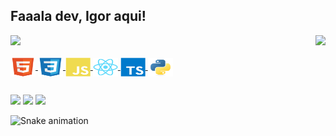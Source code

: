 ## Faaala dev, Igor aqui!  

<div>
  <a href= "https://github.com/igorcarvalhodevs">
  <img height="180em" src="https://github-readme-stats.vercel.app/api?username=igorcarvalhodevs&show_icons=true&theme=radical"/>
  <img align="right" height="180em" src="https://github-readme-stats.vercel.app/api/top-langs/?username=igorcarvalhodevs&layout=compact&langs_count=16&theme=radical"/>
</div>
<div style="dysplay: inline_block"><br>
  <img align="center" alt="Igor-HTML" height="30" width="40" src="https://raw.githubusercontent.com/devicons/devicon/master/icons/html5/html5-original.svg">
  <img align="center" alt="Igor-CSS" height="30" width="40" src="https://raw.githubusercontent.com/devicons/devicon/master/icons/css3/css3-original.svg">
  <img align="center" alt="Igor-Js" height="30" width="40" src="https://raw.githubusercontent.com/devicons/devicon/master/icons/javascript/javascript-plain.svg">
  <img align="center" alt="Igor-React" height="30" width="40" src="https://raw.githubusercontent.com/devicons/devicon/master/icons/react/react-original.svg">
  <img align="center" alt="Igor-Ts" height="30" width="40" src="https://raw.githubusercontent.com/devicons/devicon/master/icons/typescript/typescript-plain.svg">
  <img align="center" alt="Igor-Python" height="30" width="40" src="https://raw.githubusercontent.com/devicons/devicon/master/icons/python/python-original.svg">
</div>  

##

<div>
  <a href="https://www.linkedin.com/in/igor-de-carvalho-leandro-64287a234/" target="_blank"><img src="https://img.shields.io/badge/LinkedIn-0077B5?style=for-the-badge&logo=linkedin&logoColor=white" target="_blank"></a>
  <a href="mailto: igorcarvalho.devs@gmail.com" target="_blank"><img src="https://img.shields.io/badge/Gmail-D14836?style=for-the-badge&logo=gmail&logoColor=white" target="_blank"></a>
  <a href="https://wa.me/5511933746065" target="_blank"><img src="https://img.shields.io/badge/WhatsApp-25D366?style=for-the-badge&logo=whatsapp&logoColor=white" target="_blank"></a>
</div>

![Snake animation](https://github.com/igorcarvalhodevs/igorcarvalhodevs/blob/output/github-contribution-grid-snake.svg)

  
  
 
  
 
